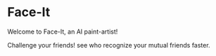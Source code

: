 # Face-It

Welcome to Face-It, an AI paint-artist!

Challenge your friends! see who recognize your mutual friends faster.
